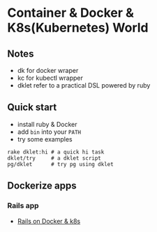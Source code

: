 # Container & Docker & K8s(Kubernetes) World

## Notes

* dk for docker wraper
* kc for kubectl wrapper
* dklet refer to a practical DSL powered by ruby

## Quick start

* install ruby & Docker
* add `bin` into your `PATH`
* try some examples

```
rake dklet:hi # a quick hi task
dklet/try     # a dklet script
pg/dklet      # try pg using dklet
``` 

## Dockerize apps

### Rails app

* [Rails on Docker & k8s](https://github.com/dailyops/hirails)
